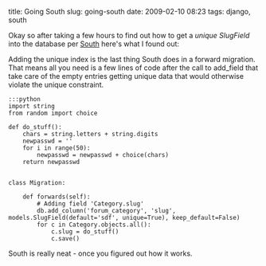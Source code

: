 title: Going South
slug: going-south
date: 2009-02-10 08:23
tags: django, south

Okay so after taking a few hours to find out how to get a *unique SlugField* into the database per [South](http://south.aeracode.org/) here's what I found out:

Adding the unique index is the last thing South does in a forward migration. That means all you need is a few lines of code after the call to add_field that take care of the empty entries getting unique data that would otherwise violate the unique constraint.


	:::python
	import string
	from random import choice

	def do_stuff():
		chars = string.letters + string.digits
		newpasswd = ''
		for i in range(50):
			newpasswd = newpasswd + choice(chars)
		return newpasswd
	

	class Migration:
    
		def forwards(self):
			# Adding field 'Category.slug'
			db.add_column('forum_category', 'slug', models.SlugField(default='sdf', unique=True), keep_default=False)
			for c in Category.objects.all():
				c.slug = do_stuff()
				c.save()

South is really neat - once you figured out how it works.
